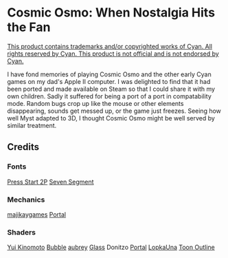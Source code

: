 # Cosmic Osmo: When Nostalgia Hits the Fan

[This product contains trademarks and/or copyrighted works of Cyan. All rights reserved by Cyan. This product is not official and is not endorsed by Cyan.](https://cyan.com/fan-made-content-policy/)

I have fond memories of playing Cosmic Osmo and the other early Cyan games on
my dad's Apple II computer. I was delighted to find that it had been ported and
made available on Steam so that I could share it with my own children. Sadly it
suffered for being a port of a port in compatability mode. Random bugs crop up
like the mouse or other elements disappearing, sounds get messed up, or the
game just freezes. Seeing how well Myst adapted to 3D, I thought Cosmic Osmo
might be well served by similar treatment.

## Credits

### Fonts
[Press Start 2P](https://fonts.google.com/specimen/Press+Start+2P)
[Seven Segment](https://www.dafont.com/seven-segment.font)

### Mechanics
[majikaygames](https://github.com/majikayogames) [Portal](https://github.com/majikayogames/portal_demo)

### Shaders
[Yui Kinomoto](https://godotshaders.com/author/arlez80/) [Bubble](https://godotshaders.com/shader/soap-bubble-shader/)
[aubrey](https://godotshaders.com/author/aubrey/) [Glass](https://godotshaders.com/shader/pbr-glass/)
Donitzo [Portal](https://github.com/Donitzo/godot-simple-portal-system/blob/main/src/scripts/portal.gd)
[LopkaUna](https://godotshaders.com/author/lopkauna/) [Toon Outline](https://godotshaders.com/shader/clean-pixel-perfect-outline-via-material-3/)
